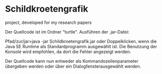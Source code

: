 # Schildkroetengrafik
project, developed for my research papers

Der Quellcode ist im Ordner "turtle".
Ausführen der .jar-Datei:

Pfad/zur/jar>java -jar Schildkroetengrafik.jar
oder Doppelklicken, wenn die Java SE Runtime als Standardprogramm ausgewählt ist. Die Benutzung der Konsole wird empfohlen, da dort die Fehler angezeigt werden.

Der Quellcode kann nun entweder als Kommandozeilenparameter übergeben werden oder über ein Dialogfensterausgewählt werden.
